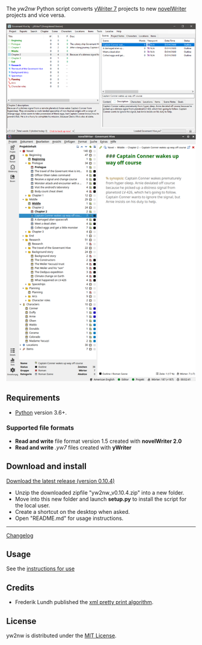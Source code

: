 The *yw2nw* Python script converts [yWriter 7](http://spacejock.com/yWriter7.html) projects to new [novelWriter](https://novelwriter.io/) projects and vice versa.

![Screenshot: Example](Screenshots/ywriter01.png)
![Screenshot: Example](Screenshots/novelwriter01.png)

## Requirements

- [Python](https://www.python.org/) version 3.6+.

### Supported file formats

- **Read and write** file format version 1.5 created with **novelWriter 2.0**
- **Read and write** *.yw7* files created with **yWriter**

## Download and install

[Download the latest release (version 0.10.4)](https://raw.githubusercontent.com/peter88213/yw2nw/main/dist/yw2nw_v0.10.4.zip)

- Unzip the downloaded zipfile "yw2nw_v0.10.4.zip" into a new folder.
- Move into this new folder and launch **setup.py** to install the script for the local user.
- Create a shortcut on the desktop when asked.
- Open "README.md" for usage instructions.

------------------------------------------------------------------

[Changelog](changelog)

## Usage

See the [instructions for use](usage)

## Credits

- Frederik Lundh published the [xml pretty print algorithm](http://effbot.org/zone/element-lib.htm#prettyprint).

## License

yw2nw is distributed under the [MIT License](http://www.opensource.org/licenses/mit-license.php).
